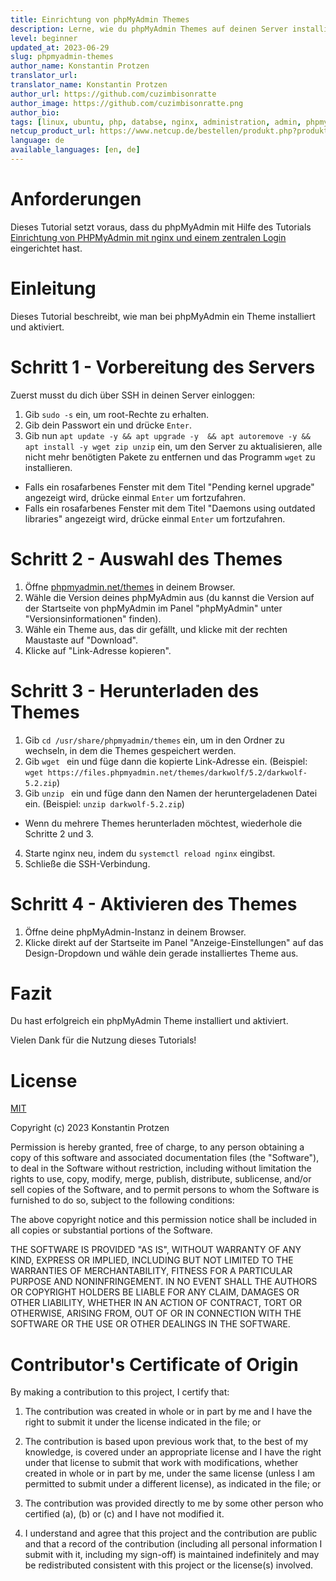 ```yaml
---
title: Einrichtung von phpMyAdmin Themes
description: Lerne, wie du phpMyAdmin Themes auf deinen Server installierst und aktivierst.
level: beginner
updated_at: 2023-06-29
slug: phpmyadmin-themes
author_name: Konstantin Protzen
translator_url: 
translator_name: Konstantin Protzen
author_url: https://github.com/cuzimbisonratte
author_image: https://github.com/cuzimbisonratte.png
author_bio:
tags: [linux, ubuntu, php, databse, nginx, administration, admin, phpmyadmin, sql, mariadb, mysql, theme, themes, theming, design, style]
netcup_product_url: https://www.netcup.de/bestellen/produkt.php?produkt=2991
language: de
available_languages: [en, de]
---
```


# Anforderungen

Dieses Tutorial setzt voraus, dass du phpMyAdmin mit Hilfe des Tutorials [Einrichtung von PHPMyAdmin mit nginx und einem zentralen Login](https://community.netcup.com/de/tutorials/phpmyadmin-with-central-login) eingerichtet hast.

# Einleitung

Dieses Tutorial beschreibt, wie man bei phpMyAdmin ein Theme installiert und aktiviert.

# Schritt 1 - Vorbereitung des Servers

Zuerst musst du dich über SSH in deinen Server einloggen:

1. Gib `sudo -s` ein, um root-Rechte zu erhalten.
2. Gib dein Passwort ein und drücke `Enter`.
3. Gib nun `apt update -y && apt upgrade -y  && apt autoremove -y && apt install -y wget zip unzip` ein, um den Server zu aktualisieren, alle nicht mehr benötigten Pakete zu entfernen und das Programm `wget` zu installieren.

- Falls ein rosafarbenes Fenster mit dem Titel "Pending kernel upgrade" angezeigt wird, drücke einmal `Enter` um fortzufahren.
- Falls ein rosafarbenes Fenster mit dem Titel "Daemons using outdated libraries" angezeigt wird, drücke einmal `Enter` um fortzufahren.

# Schritt 2 - Auswahl des Themes

1. Öffne [phpmyadmin.net/themes](https://www.phpmyadmin.net/themes/) in deinem Browser.
2. Wähle die Version deines phpMyAdmin aus (du kannst die Version auf der Startseite von phpMyAdmin im Panel "phpMyAdmin" unter "Versionsinformationen" finden).
3. Wähle ein Theme aus, das dir gefällt, und klicke mit der rechten Maustaste auf "Download".
4. Klicke auf "Link-Adresse kopieren".

# Schritt 3 - Herunterladen des Themes

1. Gib `cd /usr/share/phpmyadmin/themes` ein, um in den Ordner zu wechseln, in dem die Themes gespeichert werden.
2. Gib `wget ` ein und füge dann die kopierte Link-Adresse ein. (Beispiel: `wget https://files.phpmyadmin.net/themes/darkwolf/5.2/darkwolf-5.2.zip`)
3. Gib `unzip ` ein und füge dann den Namen der heruntergeladenen Datei ein. (Beispiel: `unzip darkwolf-5.2.zip`)

- Wenn du mehrere Themes herunterladen möchtest, wiederhole die Schritte 2 und 3.

4. Starte nginx neu, indem du `systemctl reload nginx` eingibst.
5. Schließe die SSH-Verbindung.

# Schritt 4 - Aktivieren des Themes

1. Öffne deine phpMyAdmin-Instanz in deinem Browser.
2. Klicke direkt auf der Startseite im Panel "Anzeige-Einstellungen" auf das Design-Dropdown und wähle dein gerade installiertes Theme aus.

# Fazit

Du hast erfolgreich ein phpMyAdmin Theme installiert und aktiviert.

Vielen Dank für die Nutzung dieses Tutorials!

# License

[MIT](https://github.com/netcup-community/community-tutorials/blob/main/LICENSE)

Copyright (c) 2023 Konstantin Protzen

Permission is hereby granted, free of charge, to any person obtaining a copy of this software and associated documentation files (the "Software"), to deal in the Software without restriction, including without limitation the rights to use, copy, modify, merge, publish, distribute, sublicense, and/or sell copies of the Software, and to permit persons to whom the Software is furnished to do so, subject to the following conditions:

The above copyright notice and this permission notice shall be included in all copies or substantial portions of the Software.

THE SOFTWARE IS PROVIDED "AS IS", WITHOUT WARRANTY OF ANY KIND, EXPRESS OR IMPLIED, INCLUDING BUT NOT LIMITED TO THE WARRANTIES OF MERCHANTABILITY, FITNESS FOR A PARTICULAR PURPOSE AND NONINFRINGEMENT. IN NO EVENT SHALL THE AUTHORS OR COPYRIGHT HOLDERS BE LIABLE FOR ANY CLAIM, DAMAGES OR OTHER LIABILITY, WHETHER IN AN ACTION OF CONTRACT, TORT OR OTHERWISE, ARISING FROM, OUT OF OR IN CONNECTION WITH THE SOFTWARE OR THE USE OR OTHER DEALINGS IN THE SOFTWARE.

# Contributor's Certificate of Origin

By making a contribution to this project, I certify that:

1.  The contribution was created in whole or in part by me and I have the right to submit it under the license indicated in the file; or

2.  The contribution is based upon previous work that, to the best of my knowledge, is covered under an appropriate license and I have the right under that license to submit that work with modifications, whether created in whole or in part by me, under the same license (unless I am permitted to submit under a different license), as indicated in the file; or

3.  The contribution was provided directly to me by some other person who certified (a), (b) or (c) and I have not modified it.

4.  I understand and agree that this project and the contribution are public and that a record of the contribution (including all personal information I submit with it, including my sign-off) is maintained indefinitely and may be redistributed consistent with this project or the license(s) involved.

